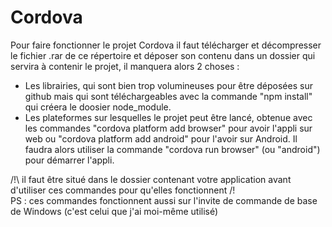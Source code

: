 # Cordova
Pour faire fonctionner le projet Cordova il faut télécharger et décompresser le fichier .rar de ce répertoire et déposer son contenu dans un dossier qui servira à contenir le projet, il manquera alors 2 choses :
- Les librairies, qui sont bien trop volumineuses pour être déposées sur github mais qui sont téléchargeables avec la commande "npm install" qui créera le doosier node_module.
- Les plateformes sur lesquelles le projet peut être lancé, obtenue avec les commandes "cordova platform add browser" pour avoir l'appli sur web ou
"cordova platform add android" pour l'avoir sur Android. Il faudra alors utiliser la commande "cordova run browser" (ou "android") pour démarrer l'appli.

/!\ il faut être situé dans le dossier contenant votre application avant d'utiliser ces commandes pour qu'elles fonctionnent /!\
PS : ces commandes fonctionnent aussi sur l'invite de commande de base de Windows (c'est celui que j'ai moi-même utilisé)
